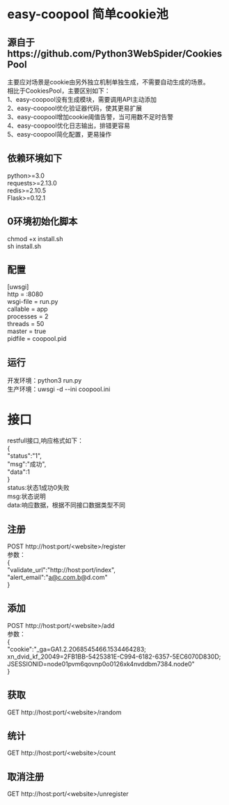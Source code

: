 # easy-coopool 简单cookie池
## 源自于https://github.com/Python3WebSpider/CookiesPool
主要应对场景是cookie由另外独立机制单独生成，不需要自动生成的场景。<br>
相比于CookiesPool，主要区别如下：<br>
1、easy-coopool没有生成模块，需要调用API主动添加<br>
2、easy-coopool优化验证器代码，使其更易扩展<br>
3、easy-coopool增加cookie阈值告警，当可用数不足时告警<br>
4、easy-coopool优化日志输出，排错更容易<br>
5、easy-coopool简化配置，更易操作<br>
## 依赖环境如下

python>=3.0<br>
requests>=2.13.0<br>
redis>=2.10.5<br>
Flask>=0.12.1<br>

## 0环境初始化脚本
chmod +x install.sh<br>
sh install.sh<br>

## 配置
[uwsgi]<br>
http = :8080<br>
wsgi-file = run.py<br>
callable = app<br>
processes = 2<br>
threads = 50<br>
master = true<br>
pidfile = coopool.pid<br>

## 运行
开发环境：python3 run.py<br>
生产环境：uwsgi -d --ini coopool.ini 

# 接口
restfull接口,响应格式如下：<br>
{<br>
  "status":"1",<br>
  "msg":"成功",<br>
  "data":1<br>
}<br>
status:状态1成功0失败<br>
msg:状态说明<br>
data:响应数据，根据不同接口数据类型不同
## 注册
POST http://host:port/\<website\>/register<br>
参数：<br>
{<br>
  "validate_url":"http://host:port/index",<br>
  "alert_email":"a@c.com.b@d.com"<br>
}<br>
## 添加
POST http://host:port/&lt;website&gt;/add<br>
参数：<br>
{<br>
  "cookie":"_ga=GA1.2.2068545466.1534464283; xn_dvid_kf_20049=2FB1BB-5425381E-C994-6182-6357-5EC6070D830D; JSESSIONID=node01pvm6qovnp0o0126xk4nvddbm7384.node0"<br>
}
## 获取
GET http://host:port/&lt;website&gt;/random
## 统计
GET http://host:port/&lt;website&gt;/count
## 取消注册
GET http://host:port/&lt;website&gt;/unregister
